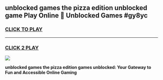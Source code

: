 
## unblocked games the pizza edition unblocked game Play Online 👋 Unblocked Games #gy8yc
<h3>
<a href="https://premium.freeplayer.one?title=unblocked_games_the_pizza_edition&ref=21F">CLICK TO PLAY</a></h3>
<hr>

<h3>
<a href="https://premium.freeplayer.one?title=unblocked_games_the_pizza_edition&ref=21F">CLICK 2 PLAY</a>
  
</h3>

<a href="https://premium.freeplayer.one?title=unblocked_games_the_pizza_edition&ref=21F/"><img src="https://clearcache.store/games.png"></a>


**unblocked games the pizza edition games unblocked: Your Gateway to Fun and Accessible Online Gaming**
